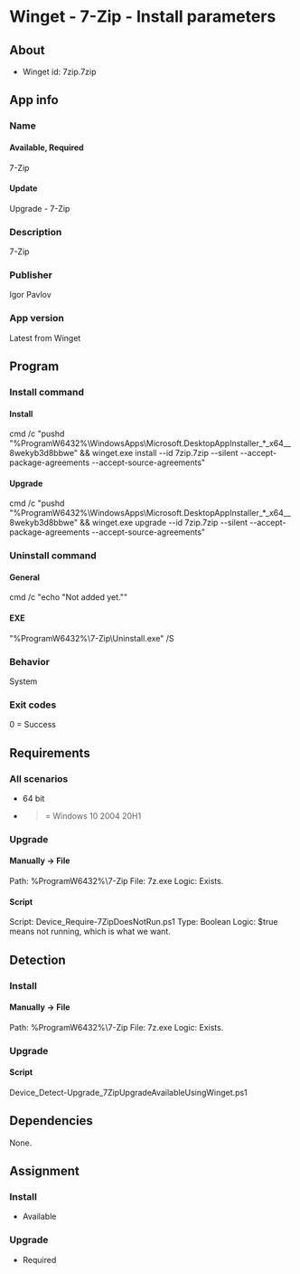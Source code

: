 # Winget - 7-Zip - Install parameters
## About
* Winget id: 7zip.7zip


## App info
### Name
#### Available, Required
7-Zip
#### Update
Upgrade - 7-Zip

### Description
7-Zip

### Publisher
Igor Pavlov

### App version
Latest from Winget


## Program
### Install command
#### Install
cmd /c "pushd "%ProgramW6432%\WindowsApps\Microsoft.DesktopAppInstaller_*_x64__8wekyb3d8bbwe" && winget.exe install --id 7zip.7zip --silent --accept-package-agreements --accept-source-agreements"
#### Upgrade
cmd /c "pushd "%ProgramW6432%\WindowsApps\Microsoft.DesktopAppInstaller_*_x64__8wekyb3d8bbwe" && winget.exe upgrade --id 7zip.7zip --silent --accept-package-agreements --accept-source-agreements"

### Uninstall command
#### General
cmd /c "echo "Not added yet.""
#### EXE
"%ProgramW6432%\7-Zip\Uninstall.exe" /S

### Behavior
System

### Exit codes
0 = Success


## Requirements
### All scenarios
* 64 bit
* >= Windows 10 2004 20H1

### Upgrade
#### Manually -> File
Path:  %ProgramW6432%\7-Zip
File:  7z.exe
Logic: Exists.
#### Script
Script: Device_Require-7ZipDoesNotRun.ps1
Type:   Boolean
Logic:  $true means not running, which is what we want.


## Detection
### Install
#### Manually -> File
Path:  %ProgramW6432%\7-Zip
File:  7z.exe
Logic: Exists.

### Upgrade
#### Script
Device_Detect-Upgrade_7ZipUpgradeAvailableUsingWinget.ps1


## Dependencies
None.


## Assignment
### Install
* Available

### Upgrade
* Required
